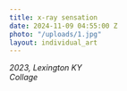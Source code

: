 ```yaml
---
title: x-ray sensation
date: 2024-11-09 04:55:00 Z
photo: "/uploads/1.jpg"
layout: individual_art
---
```


*2023, Lexington KY* <br> 
*Collage* 